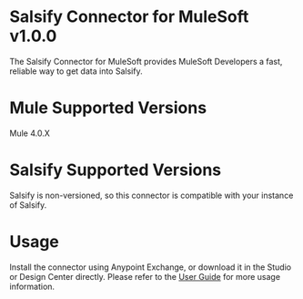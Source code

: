 # Salsify Connector for MuleSoft v1.0.0
The Salsify Connector for MuleSoft provides MuleSoft Developers a fast, reliable way to get data into Salsify.
# Mule Supported Versions
Mule 4.0.X
# Salsify Supported Versions
Salsify is non-versioned, so this connector is compatible with your instance of Salsify.
# Usage
Install the connector using Anypoint Exchange, or download it in the Studio or Design Center directly. 
Please refer to the [User Guide](https://github.com/salsify/salsify-mulesoft-docs/blob/master/user-guide.md) for more usage information.
